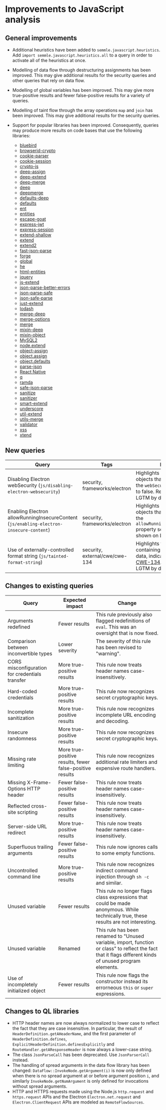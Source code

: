# Improvements to JavaScript analysis

## General improvements

* Additional heuristics have been added to `semmle.javascript.heuristics`. Add `import semmle.javascript.heuristics.all` to a query in order to activate all of the heuristics at once.

* Modelling of data flow through destructuring assignments has been improved. This may give additional results for the security queries and other queries that rely on data flow.

* Modelling of global variables has been improved. This may give more true-positive results and fewer false-positive results for a variety of queries.

* Modelling of taint flow through the array operations `map` and `join` has been improved. This may give additional results for the security queries.

* Support for popular libraries has been improved. Consequently, queries may produce more results on code bases that use the following libraries:
  - [bluebird](http://bluebirdjs.com)
  - [browserid-crypto](https://github.com/mozilla/browserid-crypto)
  - [cookie-parser](https://github.com/expressjs/cookie-parser)
  - [cookie-session](https://github.com/expressjs/cookie-session)
  - [crypto-js](https://github.com/https://github.com/brix/crypto-js)
  - [deep-assign](https://github.com/sindresorhus/deep-assign)
  - [deep-extend](https://github.com/unclechu/node-deep-extend)
  - [deep-merge](https://github.com/Raynos/deep-merge)
  - [deep](https://github.com/jeffomatic/deep)
  - [deepmerge](https://github.com/KyleAMathews/deepmerge)
  - [defaults-deep](https://github.com/jonschlinkert/defaults-deep)
  - [defaults](https://github.com/tmpvar/defaults)
  - [ent](https://github.com/substack/node-ent)
  - [entities](https://github.com/fb55/node-entities)
  - [escape-goat](https://github.com/sindresorhus/escape-goat)
  - [express-jwt](https://github.com/auth0/express-jwt)
  - [express-session](https://github.com/expressjs/session)
  - [extend-shallow](https://github.com/jonschlinkert/extend-shallow)
  - [extend](https://github.com/justmoon/node-extend)
  - [extend2](https://github.com/eggjs/extend2)
  - [fast-json-parse](https://github.com/mcollina/fast-json-parse)
  - [forge](https://github.com/digitalbazaar/forge)
  - [global](https://www.npmjs.com/package/global)
  - [he](https://github.com/mathiasbynens/he)
  - [html-entities](https://github.com/mdevils/node-html-entities)
  - [jquery](https://jquery.com)
  - [js-extend](https://github.com/vmattos/js-extend)
  - [json-parse-better-errors](https://github.com/zkat/json-parse-better-errors)
  - [json-parse-safe](https://github.com/joaquimserafim/json-parse-safe)
  - [json-safe-parse](https://github.com/bahamas10/node-json-safe-parse)
  - [just-extend](https://github.com/angus-c/just)
  - [lodash](https://lodash.com)
  - [merge-deep](https://github.com/jonschlinkert/merge-deep)
  - [merge-options](https://github.com/schnittstabil/merge-options)
  - [merge](https://github.com/yeikos/js.merge)
  - [mixin-deep](https://github.com/jonschlinkert/mixin-deep)
  - [mixin-object](https://github.com/jonschlinkert/mixin-object)
  - [MySQL2](https://github.com/sidorares/node-mysql2)
  - [node.extend](https://github.com/dreamerslab/node.extend)
  - [object-assign](https://github.com/sindresorhus/object-assign)
  - [object.assign](https://github.com/ljharb/object.assign)
  - [object.defaults](https://github.com/jonschlinkert/object.defaults)
  - [parse-json](https://github.com/sindresorhus/parse-json)
  - [React Native](https://facebook.github.io/react-native/)
  - [q](http://documentup.com/kriskowal/q/)
  - [ramda](https://ramdajs.com)
  - [safe-json-parse](https://github.com/Raynos/safe-json-parse)
  - [sanitize](https://github.com/pocketly/node-sanitize)
  - [sanitizer](https://github.com/theSmaw/Caja-HTML-Sanitizer)
  - [smart-extend](https://github.com/danielkalen/smart-extend)
  - [underscore](https://underscorejs.org)
  - [util-extend](https://github.com/isaacs/util-extend)
  - [utils-merge](https://github.com/jaredhanson/utils-merge)
  - [validator](https://github.com/chriso/validator.js)
  - [xss](https://github.com/leizongmin/js-xss)
  - [xtend](https://github.com/Raynos/xtend)

## New queries

| **Query**                   | **Tags**  | **Purpose**                                                        |
|-----------------------------|-----------|--------------------------------------------------------------------|
| Disabling Electron webSecurity (`js/disabling-electron-websecurity`) | security, frameworks/electron | Highlights Electron browser objects that are created with the `webSecurity` property set to false. Results shown on LGTM by default. |
| Enabling Electron allowRunningInsecureContent (`js/enabling-electron-insecure-content`) | security, frameworks/electron | Highlights Electron browser objects that are created with the `allowRunningInsecureContent` property set to true. Results shown on LGTM by default. |
| Use of externally-controlled format string (`js/tainted-format-string`) | security, external/cwe/cwe-134 | Highlights format strings containing user-provided data, indicating a violation of [CWE-134](https://cwe.mitre.org/data/definitions/134.html). Results shown on LGTM by default. |

## Changes to existing queries

| **Query**                  | **Expected impact**    | **Change**                                                       |
|----------------------------|------------------------|------------------------------------------------------------------|
| Arguments redefined | Fewer results | This rule previously also flagged redefinitions of `eval`. This was an oversight that is now fixed. |
| Comparison between inconvertible types | Lower severity | The severity of this rule has been revised to "warning". |
| CORS misconfiguration for credentials transfer | More true-positive results | This rule now treats header names case-insensitively. |
| Hard-coded credentials | More true-positive results | This rule now recognizes secret cryptographic keys. |
| Incomplete sanitization | More true-positive results | This rule now recognizes incomplete URL encoding and decoding. |
| Insecure randomness | More true-positive results | This rule now recognizes secret cryptographic keys. |
| Missing rate limiting | More true-positive results, fewer false-positive results | This rule now recognizes additional rate limiters and expensive route handlers. | 
| Missing X-Frame-Options HTTP header | Fewer false-positive results | This rule now treats header names case-insensitively. |
| Reflected cross-site scripting | Fewer false-positive results | This rule now treats header names case-insensitively. |
| Server-side URL redirect | More true-positive results | This rule now treats header names case-insensitively. |
| Superfluous trailing arguments | Fewer false-positive results | This rule now ignores calls to some empty functions. |
| Uncontrolled command line | More true-positive results | This rule now recognizes indirect command injection through `sh -c` and similar. |
| Unused variable | Fewer results | This rule no longer flags class expressions that could be made anonymous. While technically true, these results are not interesting. |
| Unused variable | Renamed | This rule has been renamed to "Unused variable, import, function or class" to reflect the fact that it flags different kinds of unused program elements. |
| Use of incompletely initialized object| Fewer results | This rule now flags the constructor instead its errorneous `this` or `super` expressions. |

## Changes to QL libraries

* HTTP header names are now always normalized to lower case to reflect the fact that they are case insensitive. In particular, the result of `HeaderDefinition.getAHeaderName`, and the first parameter of `HeaderDefinition.defines`, `ExplicitHeaderDefinition.definesExplicitly` and `RouteHandler.getAResponseHeader` is now always a lower-case string.
* The class `JsonParseCall` has been deprecated. Use `JsonParserCall` instead.
* The handling of spread arguments in the data flow library has been changed: `DataFlow::InvokeNode.getArgument(i)` is now only defined when there is no spread argument at or before argument position `i`, and similarly `InvokeNode.getNumArgument` is only defined for invocations without spread arguments.
* HTTP and HTTPS requests made using the Node.js `http.request` and `https.request` APIs and the Electron `Electron.net.request` and `Electron.ClientRequest` APIs are modeled as `RemoteFlowSources`.
